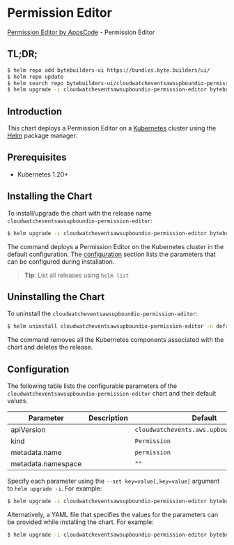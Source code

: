# Permission Editor

[Permission Editor by AppsCode](https://byte.builders) - Permission Editor

## TL;DR;

```bash
$ helm repo add bytebuilders-ui https://bundles.byte.builders/ui/
$ helm repo update
$ helm search repo bytebuilders-ui/cloudwatcheventsawsupboundio-permission-editor --version=v0.4.18
$ helm upgrade -i cloudwatcheventsawsupboundio-permission-editor bytebuilders-ui/cloudwatcheventsawsupboundio-permission-editor -n default --create-namespace --version=v0.4.18
```

## Introduction

This chart deploys a Permission Editor on a [Kubernetes](http://kubernetes.io) cluster using the [Helm](https://helm.sh) package manager.

## Prerequisites

- Kubernetes 1.20+

## Installing the Chart

To install/upgrade the chart with the release name `cloudwatcheventsawsupboundio-permission-editor`:

```bash
$ helm upgrade -i cloudwatcheventsawsupboundio-permission-editor bytebuilders-ui/cloudwatcheventsawsupboundio-permission-editor -n default --create-namespace --version=v0.4.18
```

The command deploys a Permission Editor on the Kubernetes cluster in the default configuration. The [configuration](#configuration) section lists the parameters that can be configured during installation.

> **Tip**: List all releases using `helm list`

## Uninstalling the Chart

To uninstall the `cloudwatcheventsawsupboundio-permission-editor`:

```bash
$ helm uninstall cloudwatcheventsawsupboundio-permission-editor -n default
```

The command removes all the Kubernetes components associated with the chart and deletes the release.

## Configuration

The following table lists the configurable parameters of the `cloudwatcheventsawsupboundio-permission-editor` chart and their default values.

|     Parameter      | Description |                       Default                        |
|--------------------|-------------|------------------------------------------------------|
| apiVersion         |             | <code>cloudwatchevents.aws.upbound.io/v1beta1</code> |
| kind               |             | <code>Permission</code>                              |
| metadata.name      |             | <code>permission</code>                              |
| metadata.namespace |             | <code>""</code>                                      |


Specify each parameter using the `--set key=value[,key=value]` argument to `helm upgrade -i`. For example:

```bash
$ helm upgrade -i cloudwatcheventsawsupboundio-permission-editor bytebuilders-ui/cloudwatcheventsawsupboundio-permission-editor -n default --create-namespace --version=v0.4.18 --set apiVersion=cloudwatchevents.aws.upbound.io/v1beta1
```

Alternatively, a YAML file that specifies the values for the parameters can be provided while
installing the chart. For example:

```bash
$ helm upgrade -i cloudwatcheventsawsupboundio-permission-editor bytebuilders-ui/cloudwatcheventsawsupboundio-permission-editor -n default --create-namespace --version=v0.4.18 --values values.yaml
```
